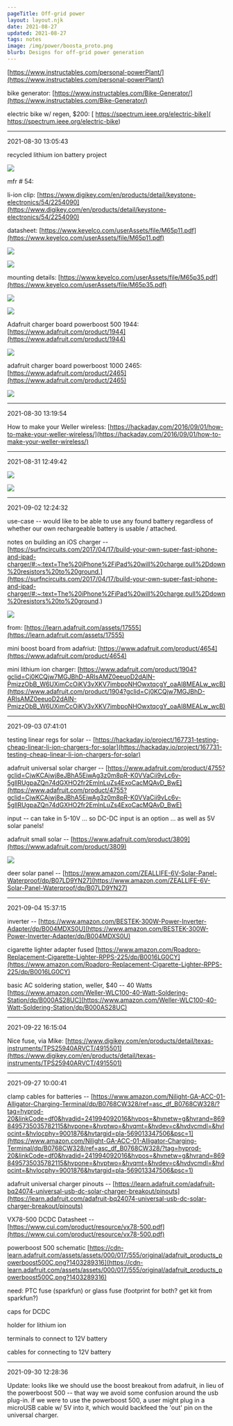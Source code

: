 ```yaml
---
pageTitle: Off-grid power
layout: layout.njk
date: 2021-08-27
updated: 2021-08-27
tags: notes 
image: /img/power/boosta_proto.png
blurb: Designs for off-grid power generation
---
```


[https://www.instructables.com/personal-powerPlant/](https://www.instructables.com/personal-powerPlant/)

bike generator: [https://www.instructables.com/Bike-Generator/](https://www.instructables.com/Bike-Generator/)

electric bike w/ regen, $200: [
https://spectrum.ieee.org/electric-bike](
https://spectrum.ieee.org/electric-bike)

---
2021-08-30 13:05:43

recycled lithium ion battery project

![](/img/power/lion_batt_clip.png)

mfr # 54:

li-ion clip: [https://www.digikey.com/en/products/detail/keystone-electronics/54/2254090](https://www.digikey.com/en/products/detail/keystone-electronics/54/2254090)

datasheet: [https://www.keyelco.com/userAssets/file/M65p11.pdf](https://www.keyelco.com/userAssets/file/M65p11.pdf)

![](/img/power/54_holes.png)

![](/img/power/batt_table.png)

mounting details: [https://www.keyelco.com/userAssets/file/M65p35.pdf](https://www.keyelco.com/userAssets/file/M65p35.pdf)

![](/img/power/54_mount.png)

![](/img/power/L_dim.png)

Adafruit charger board powerboost 500 1944: [https://www.adafruit.com/product/1944](https://www.adafruit.com/product/1944)

![](/img/power/powerboost_500.png)

adafruit charger board powerboost 1000 2465: [https://www.adafruit.com/product/2465](https://www.adafruit.com/product/2465)

![](/img/power/powerboost_1000.png)

---
2021-08-30 13:19:54

How to make your Weller wireless:  [https://hackaday.com/2016/09/01/how-to-make-your-weller-wireless/](https://hackaday.com/2016/09/01/how-to-make-your-weller-wireless/)


----
2021-08-31 12:49:42

![](/img/power/powerboost_1000_dim.png)

![](/img/power/boosta_proto.png)

---
2021-09-02 12:24:32

use-case -- would like to be able to use any found battery regardless of whether our own rechargeable battery is usable / attached.

notes on building an iOS charger -- [https://surfncircuits.com/2017/04/17/build-your-own-super-fast-iphone-and-ipad-charger/#:~:text=The%20iPhone%2FiPad%20will%20charge,pull%2Ddown%20resistors%20to%20ground.](https://surfncircuits.com/2017/04/17/build-your-own-super-fast-iphone-and-ipad-charger/#:~:text=The%20iPhone%2FiPad%20will%20charge,pull%2Ddown%20resistors%20to%20ground.)

![](/img/power/ios_resistors.png)

from: [https://learn.adafruit.com/assets/17555](https://learn.adafruit.com/assets/17555)

mini boost board from adafriut: [https://www.adafruit.com/product/4654](https://www.adafruit.com/product/4654)

mini lithium ion charger: [https://www.adafruit.com/product/1904?gclid=Cj0KCQjw7MGJBhD-ARIsAMZ0eeuoD2dAlN-PmjzzObB_W6UXimCcOiKV3vXKV7imbpoNHOwxtqcgY_oaAl8MEALw_wcB](https://www.adafruit.com/product/1904?gclid=Cj0KCQjw7MGJBhD-ARIsAMZ0eeuoD2dAlN-PmjzzObB_W6UXimCcOiKV3vXKV7imbpoNHOwxtqcgY_oaAl8MEALw_wcB)

---
2021-09-03 07:41:01

testing linear regs for solar -- [https://hackaday.io/project/167731-testing-cheap-linear-li-ion-chargers-for-solar](https://hackaday.io/project/167731-testing-cheap-linear-li-ion-chargers-for-solar)

adafruit universal solar charger -- [https://www.adafruit.com/product/4755?gclid=CjwKCAjwj8eJBhA5EiwAg3z0m8pR-K0VVaCii9vLc6v-5gllRUgpaZQn74dGXHO2fr2EmlnLuZs4ExoCacMQAvD_BwE](https://www.adafruit.com/product/4755?gclid=CjwKCAjwj8eJBhA5EiwAg3z0m8pR-K0VVaCii9vLc6v-5gllRUgpaZQn74dGXHO2fr2EmlnLuZs4ExoCacMQAvD_BwE)

input -- can take in 5-10V ... so DC-DC input is an option ... as well as 5V solar panels!

adafruit small solar -- [https://www.adafruit.com/product/3809](https://www.adafruit.com/product/3809)

![](/img/power/solar_charger.png)

deer solar panel -- [https://www.amazon.com/ZEALLIFE-6V-Solar-Panel-Waterproof/dp/B07LD9YN27](https://www.amazon.com/ZEALLIFE-6V-Solar-Panel-Waterproof/dp/B07LD9YN27)

---
2021-09-04 15:37:15

inverter -- [https://www.amazon.com/BESTEK-300W-Power-Inverter-Adapter/dp/B004MDXS0U](https://www.amazon.com/BESTEK-300W-Power-Inverter-Adapter/dp/B004MDXS0U)

cigarette lighter adapter fused [https://www.amazon.com/Roadpro-Replacement-Cigarette-Lighter-RPPS-225/dp/B0016LG0CY](https://www.amazon.com/Roadpro-Replacement-Cigarette-Lighter-RPPS-225/dp/B0016LG0CY)

basic AC soldering station, weller, $40 -- 40 Watts [https://www.amazon.com/Weller-WLC100-40-Watt-Soldering-Station/dp/B000AS28UC](https://www.amazon.com/Weller-WLC100-40-Watt-Soldering-Station/dp/B000AS28UC)


---
2021-09-22 16:15:04

Nice fuse, via Mike: [https://www.digikey.com/en/products/detail/texas-instruments/TPS25940ARVCT/4915501](https://www.digikey.com/en/products/detail/texas-instruments/TPS25940ARVCT/4915501)


---
2021-09-27 10:00:41

clamp cables for batteries -- [https://www.amazon.com/Nilight-GA-ACC-01-Alligator-Charging-Terminal/dp/B0768CW328/ref=asc_df_B0768CW328/?tag=hyprod-20&linkCode=df0&hvadid=241994092016&hvpos=&hvnetw=g&hvrand=8698495735035782115&hvpone=&hvptwo=&hvqmt=&hvdev=c&hvdvcmdl=&hvlocint=&hvlocphy=9001876&hvtargid=pla-569013347506&psc=1](https://www.amazon.com/Nilight-GA-ACC-01-Alligator-Charging-Terminal/dp/B0768CW328/ref=asc_df_B0768CW328/?tag=hyprod-20&linkCode=df0&hvadid=241994092016&hvpos=&hvnetw=g&hvrand=8698495735035782115&hvpone=&hvptwo=&hvqmt=&hvdev=c&hvdvcmdl=&hvlocint=&hvlocphy=9001876&hvtargid=pla-569013347506&psc=1)

adafruit universal charger pinouts -- [https://learn.adafruit.com/adafruit-bq24074-universal-usb-dc-solar-charger-breakout/pinouts](https://learn.adafruit.com/adafruit-bq24074-universal-usb-dc-solar-charger-breakout/pinouts)

VX78-500 DCDC Datasheet -- [https://www.cui.com/product/resource/vx78-500.pdf](https://www.cui.com/product/resource/vx78-500.pdf)

powerboost 500 schematic [https://cdn-learn.adafruit.com/assets/assets/000/017/555/original/adafruit_products_powerboost500C.png?1403289316](https://cdn-learn.adafruit.com/assets/assets/000/017/555/original/adafruit_products_powerboost500C.png?1403289316)


need: PTC fuse (sparkfun) or glass fuse (footprint for both? get kit from sparkfun?)

caps for DCDC

holder for lithium ion

terminals to connect to 12V battery

cables for connecting to 12V battery

---
2021-09-30 12:28:36

Update:  looks like we should use the boost breakout from adafruit, in lieu of the powerboost 500 -- that way we avoid some confusion around the usb plug-in.  if we were to use the powerboost 500, a user might plug in a microUSB cable w/ 5V into it, which would backfeed the 'out' pin on the universal charger.

